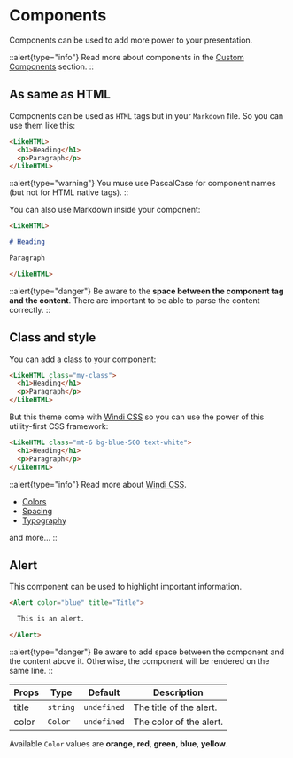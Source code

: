 # Components

Components can be used to add more power to your presentation.

::alert{type="info"}
Read more about components in the [Custom Components](https://sli.dev/builtin/components.html#custom-components) section.
::

## As same as HTML

Components can be used as `HTML` tags but in your `Markdown` file. So you can use them like this:

```html
<LikeHTML>
  <h1>Heading</h1>
  <p>Paragraph</p>
</LikeHTML>
```

::alert{type="warning"}
You muse use PascalCase for component names (but not for HTML native tags).
::

You can also use Markdown inside your component:

```md
<LikeHTML>

# Heading

Paragraph

</LikeHTML>
```

::alert{type="danger"}
Be aware to the **space between the component tag and the content**. There are important to be able to parse the content correctly.
::

## Class and style

You can add a class to your component:

```html
<LikeHTML class="my-class">
  <h1>Heading</h1>
  <p>Paragraph</p>
</LikeHTML>
```

But this theme come with [Windi CSS](https://windicss.org/) so you can use the power of this utility-first CSS framework:

```html
<LikeHTML class="mt-6 bg-blue-500 text-white">
  <h1>Heading</h1>
  <p>Paragraph</p>
</LikeHTML>
```

::alert{type="info"}
Read more about [Windi CSS](https://windicss.org/).

- [Colors](https://windicss.org/utilities/general/colors.html)
- [Spacing](https://windicss.org/utilities/general/typography.html)
- [Typography](https://windicss.org/utilities/layout/spacing.html)

and more...
::


## Alert

This component can be used to highlight important information.

```html
<Alert color="blue" title="Title">

  This is an alert.

</Alert>
```

::alert{type="danger"}
Be aware to add space between the component and the content above it. Otherwise, the component will be rendered on the same line.
::

| Props | Type | Default | Description |
| --- | --- | --- | --- |
| title | `string` | `undefined` | The title of the alert. |
| color | `Color` | `undefined` | The color of the alert. |

Available `Color` values are **orange**, **red**, **green**, **blue**, **yellow**.
